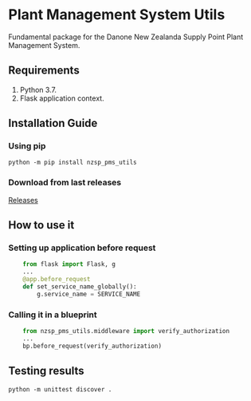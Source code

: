 # Plant Management System Utils
Fundamental package for the Danone New Zealanda Supply Point Plant Management System.

## Requirements

1. Python 3.7.
2. Flask application context.

## Installation Guide

### Using pip

```
python -m pip install nzsp_pms_utils
```

### Download from last releases

<a href="https://github.com/danone/nzsp.plant-management-system-utils/releases">Releases</a>

## How to use it

### Setting up application before request

```python
    from flask import Flask, g
    ...
    @app.before_request
    def set_service_name_globally():
        g.service_name = SERVICE_NAME
```

### Calling it in a blueprint

```python
    from nzsp_pms_utils.middleware import verify_authorization
    ...
    bp.before_request(verify_authorization)
```

## Testing results

```
python -m unittest discover .
```